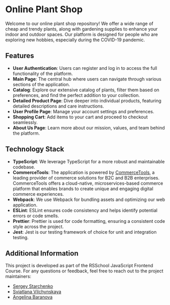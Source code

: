# Online Plant Shop

Welcome to our online plant shop repository! We offer a wide range of cheap and trendy plants, along with gardening supplies to enhance your indoor and outdoor spaces. Our platform is designed for people who are exploring new hobbies, especially during the COVID-19 pandemic.

## Features

- **User Authentication**: Users can register and log in to access the full functionality of the platform.
- **Main Page**: The central hub where users can navigate through various sections of the application.
- **Catalog**: Explore our extensive catalog of plants, filter them based on preferences, and find the perfect addition to your collection.
- **Detailed Product Page**: Dive deeper into individual products, featuring detailed descriptions and care instructions.
- **User Profile Page**: Manage your account settings and preferences.
- **Shopping Cart**: Add items to your cart and proceed to checkout seamlessly.
- **About Us Page**: Learn more about our mission, values, and team behind the platform.

## Technology Stack

- **TypeScript**: We leverage TypeScript for a more robust and maintainable codebase.
- **CommerceTools**: The application is powered by [CommerceTools](https://www.commercetools.com/), a leading provider of commerce solutions for B2C and B2B enterprises. CommerceTools offers a cloud-native, microservices-based commerce platform that enables brands to create unique and engaging digital commerce experiences.
- **Webpack**: We use Webpack for bundling assets and optimizing our web application.
- **ESLint**: ESLint ensures code consistency and helps identify potential errors or code smells.
- **Prettier**: Prettier is used for code formatting, ensuring a consistent code style across the project.
- **Jest**: Jest is our testing framework of choice for unit and integration testing.

## Additional Information

This project is developed as part of the RSSchool JavaScript Frontend Course. For any questions or feedback, feel free to reach out to the project maintainers:
- [Sergey Starchenko](https://github.com/ssstarss)
- [Sviatlana Vilchynskaya](https://github.com/sviatlana-vilchynskaya)
- [Angelina Baranova](https://github.com/gerlinda137)


